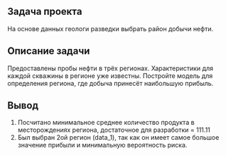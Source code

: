 ## Задача проекта

На основе данных геологи разведки выбрать район добычи нефти.

## Описание задачи

Предоставлены пробы нефти в трёх регионах. Характеристики для каждой скважины в регионе уже известны. Постройте модель для определения 
региона, где добыча принесёт наибольшую прибыль. 

## Вывод
1. Посчитано минимальное среднее количество продукта в месторождениях региона, достаточное для разработки = 111.11
2. Был выбран 2ой регион (data_1), так как он имеет самое большое значение прибыли и минимальную вероятность риска.  
